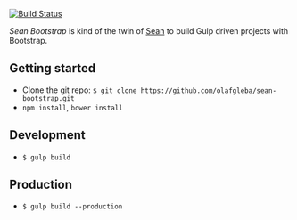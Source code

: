 [![Build Status](https://travis-ci.org/olafgleba/sean-bootstrap.svg?branch=master)](https://travis-ci.org/olafgleba/sean-bootstrap)

*Sean Bootstrap* is kind of the twin of <a href="https://github.com/olafgleba/sean">Sean</a> to build Gulp driven projects with Bootstrap.

## Getting started

* Clone the git repo: `$ git clone https://github.com/olafgleba/sean-bootstrap.git`
* `npm install`, `bower install`

## Development

* `$ gulp build`

## Production

* `$ gulp build --production`
